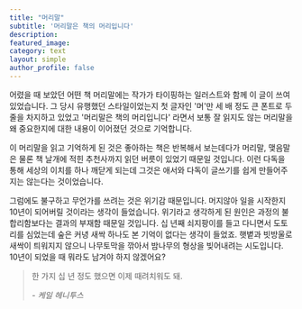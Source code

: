 ```yaml
---
title: "머리말"
subtitle: '머리말은 책의 머리입니다'
description:
featured_image:
category: text
layout: simple
author_profile: false
---
```

어렸을 때 보았던 어떤 책 머리말에는 작가가 타이핑하는 일러스트와 함께 이 글이 쓰여있었습니다. 그 당시 유행했던 스타일이었는지 첫 글자인 '머'만 세 배 정도 큰 폰트로 두 줄을 차지하고 있었고 '머리말은 책의 머리입니다' 라면서 보통 잘 읽지도 않는 머리말을 왜 중요한지에 대한 내용이 이어졌던 것으로 기억합니다.



이 머리말을 읽고 기억하게 된 것은 좋아하는 책은 반복해서 보는데다가 머리말, 맺음말은 물론 책 날개에 적힌 추천사까지 읽던 버릇이 있었기 때문일 것입니다. 이런 다독을 통해 세상의 이치를 하나 깨닫게 되는데 그것은 애서와 다독이 글쓰기를 쉽게 만들어주지는 않는다는 것이었습니다.



그럼에도 불구하고 무언가를 쓰려는 것은 위기감 때문입니다. 머지않아 일을 시작한지 10년이 되어버릴 것이라는 생각이 들었습니다. 위기라고 생각하게 된 원인은 과정의 불합리함보다는 결과의 부재함 때문일 것입니다. 십 년째 쇠지팡이를 들고 다니면서 도토리를 심었는데 숲은 커녕 새싹 하나도 본 기억이 없다는 생각이 들었죠. 햇볕과 빗방울로 새싹이 틔워지지 않으니 나무토막을 깎아서 밤나무의 형상을 빚어내려는 시도입니다. 10년이 되었을 때 뭐라도 남겨야 하지 않겠어요?

<blockquote>한 가지 십 년 정도 했으면 이제 때려치워도 돼.
<p><cite>- 케일 헤니투스</cite></p>
</blockquote>
